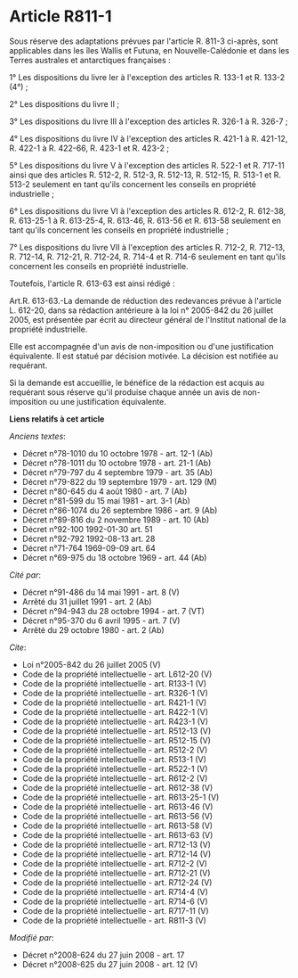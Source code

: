 # Article R811-1

Sous réserve des adaptations prévues par l'article R. 811-3 ci-après, sont applicables dans les îles Wallis et Futuna, en
Nouvelle-Calédonie et dans les Terres australes et antarctiques françaises : 

1° Les dispositions du livre Ier à l'exception des articles R. 133-1 et R. 133-2 (4°) ; 

2° Les dispositions du livre II ; 

3° Les dispositions du livre III à l'exception des articles R. 326-1 à R. 326-7 ; 

4° Les dispositions du livre IV à l'exception des articles R. 421-1 à R. 421-12, R. 422-1 à R. 422-66, R. 423-1 et R.
423-2 ; 

5° Les dispositions du livre V à l'exception des articles R. 522-1 et R. 717-11 ainsi que des articles R. 512-2, R. 512-3, R.
512-13, R. 512-15, R. 513-1 et R. 513-2 seulement en tant qu'ils concernent les conseils en propriété industrielle ; 

6° Les dispositions du livre VI à l'exception des articles R. 612-2, R. 612-38, R. 613-25-1 à R. 613-25-4, R. 613-46, R.
613-56 et R. 613-58 seulement en tant qu'ils concernent les conseils en propriété industrielle ; 

7° Les dispositions du livre VII à l'exception des articles R. 712-2, R. 712-13, R. 712-14, R. 712-21, R. 712-24, R. 714-4 et
R. 714-6 seulement en tant qu'ils concernent les conseils en propriété industrielle. 

Toutefois, l'article R. 613-63 est ainsi rédigé : 

Art.R. 613-63.-La demande de réduction des redevances prévue à l'article L. 612-20, dans sa rédaction antérieure à la loi n°
2005-842 du 26 juillet 2005, est présentée par écrit au directeur général de l'Institut national de la propriété
industrielle. 

Elle est accompagnée d'un avis de non-imposition ou d'une justification équivalente. Il est statué par décision motivée. La
décision est notifiée au requérant. 

Si la demande est accueillie, le bénéfice de la rédaction est acquis au requérant sous réserve qu'il produise chaque année un
avis de non-imposition ou une justification équivalente.

**Liens relatifs à cet article**

_Anciens textes_:

  - Décret n°78-1010 du 10 octobre 1978 - art. 12-1 (Ab)
  - Décret n°78-1011 du 10 octobre 1978 - art. 21-1 (Ab)
  - Décret n°79-797 du 4 septembre 1979 - art. 35 (Ab)
  - Décret n°79-822 du 19 septembre 1979 - art. 129 (M)
  - Décret n°80-645 du 4 août 1980 - art. 7 (Ab)
  - Décret n°81-599 du 15 mai 1981 - art. 3-1 (Ab)
  - Décret n°86-1074 du 26 septembre 1986 - art. 9 (Ab)
  - Décret n°89-816 du 2 novembre 1989 - art. 10 (Ab)
  - Décret n°92-100 1992-01-30 art. 51
  - Décret n°92-792 1992-08-13 art. 28
  - Décret n°71-764 1969-09-09 art. 64
  - Décret n°69-975 du 18 octobre 1969 - art. 44 (Ab)

_Cité par_:

  - Décret n°91-486 du 14 mai 1991 - art. 8 (V)
  - Arrêté du 31 juillet 1991 - art. 2 (Ab)
  - Décret n°94-943 du 28 octobre 1994 - art. 7 (VT)
  - Décret n°95-370 du 6 avril 1995 - art. 7 (V)
  - Arrêté du 29 octobre 1980 - art. 2 (Ab)

_Cite_:

  - Loi n°2005-842 du 26 juillet 2005 (V)
  - Code de la propriété intellectuelle - art. L612-20 (V)
  - Code de la propriété intellectuelle - art. R133-1 (V)
  - Code de la propriété intellectuelle - art. R326-1 (V)
  - Code de la propriété intellectuelle - art. R421-1 (V)
  - Code de la propriété intellectuelle - art. R422-1 (V)
  - Code de la propriété intellectuelle - art. R423-1 (V)
  - Code de la propriété intellectuelle - art. R512-13 (V)
  - Code de la propriété intellectuelle - art. R512-15 (V)
  - Code de la propriété intellectuelle - art. R512-2 (V)
  - Code de la propriété intellectuelle - art. R513-1 (V)
  - Code de la propriété intellectuelle - art. R522-1 (V)
  - Code de la propriété intellectuelle - art. R612-2 (V)
  - Code de la propriété intellectuelle - art. R612-38 (V)
  - Code de la propriété intellectuelle - art. R613-25-1 (V)
  - Code de la propriété intellectuelle - art. R613-46 (V)
  - Code de la propriété intellectuelle - art. R613-56 (V)
  - Code de la propriété intellectuelle - art. R613-58 (V)
  - Code de la propriété intellectuelle - art. R613-63 (V)
  - Code de la propriété intellectuelle - art. R712-13 (V)
  - Code de la propriété intellectuelle - art. R712-14 (V)
  - Code de la propriété intellectuelle - art. R712-2 (V)
  - Code de la propriété intellectuelle - art. R712-21 (V)
  - Code de la propriété intellectuelle - art. R712-24 (V)
  - Code de la propriété intellectuelle - art. R714-4 (V)
  - Code de la propriété intellectuelle - art. R714-6 (V)
  - Code de la propriété intellectuelle - art. R717-11 (V)
  - Code de la propriété intellectuelle - art. R811-3 (V)

_Modifié par_:

  - Décret n°2008-624 du 27 juin 2008 - art. 17
  - Décret n°2008-625 du 27 juin 2008 - art. 12 (V)
